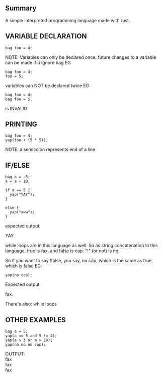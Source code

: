 <h2>Summary</h2>
A simple interpreted programming language made with rust.

<h2>VARIABLE DECLARATION</h2>

```
bag foo = 4;
```
NOTE: Variables can only be declared once. future changes to a variable can be made if u ignore bag
EG

```
bag foo = 4;
foo = 5;
```
variables can NOT be declared twice EG

```
bag foo = 4;
bag foo = 5;
```

is INVALID

<h2>PRINTING</h1>

```
bag foo = 4;
yap(foo + (5 * 5));
```
NOTE: a semicolon represents end of a line
<H2>IF/ELSE</h2>

```
bag a = -5;
a = a + 10;

if a == 5 {
  yap("YAY");
}

else {
  yap("aww");
}
```
expected output:

YAY

while loops are in this language as well. So as string concatenation
In this language, true is fax, and false is cap. "!" (or not) is no.

So if you want to say !false, you say, no cap, which is the same as true, which is false
EG:
```
yap(no cap);
```
Expected output:

fax.

There's also: while loops

<h2>OTHER EXAMPLES</h2>

```
bag a = 5;
yap(a == 5 and 5 != 4);
yap(a > 3 or a > 10);
yap(no no no cap);
```

OUTPUT:<br>
fax<br>
fax<br>
fax




